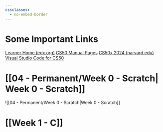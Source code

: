 ```yaml
---
cssclasses:
  - no-embed-border
---
```

# Some Important Links

[Learner Home (edx.org)](https://home.edx.org/)
[CS50 Manual Pages](https://manual.cs50.io/)
[CS50x 2024 (harvard.edu)](https://cs50.harvard.edu/x/2024/)
[Visual Studio Code for CS50](https://cs50.dev/)


# [[04 - Permanent/Week 0 - Scratch| Week 0 - Scratch]]

![[04 - Permanent/Week 0 - Scratch|Week 0 - Scratch]]

# [[Week 1 - C]]

